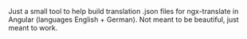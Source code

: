 Just a small tool to help build translation .json files for ngx-translate in Angular (languages English + German).
Not meant to be beautiful, just meant to work.
